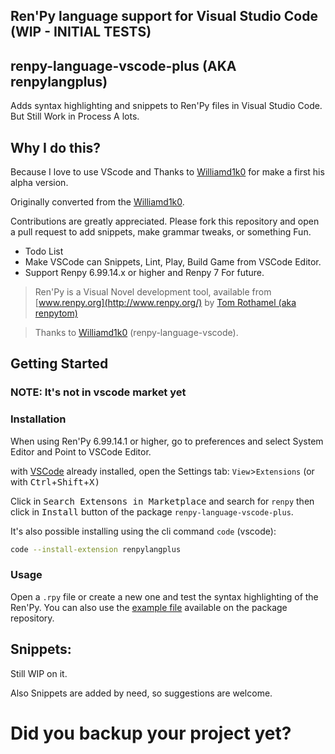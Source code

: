 ## Ren'Py language support for Visual Studio Code (WIP - INITIAL TESTS)
## renpy-language-vscode-plus (AKA renpylangplus)

Adds syntax highlighting and snippets to Ren'Py files in Visual Studio Code. 
But Still Work in Process A lots.

## Why I do this?
Because I love to use VScode and Thanks to [Williamd1k0](https://github.com/williamd1k0) for make a first his alpha version.

Originally converted from the [Williamd1k0](https://github.com/williamd1k0).

Contributions are greatly appreciated. Please fork this repository and open a
pull request to add snippets, make grammar tweaks, or something Fun.

* Todo List
 * Make VSCode can Snippets, Lint, Play, Build Game from VSCode Editor.
 * Support Renpy 6.99.14.x or higher and Renpy 7 For future.

>Ren'Py is a Visual Novel development tool, available from [www.renpy.org](http://www.renpy.org/) by [Tom Rothamel (aka renpytom)](https://github.com/renpytom)

>Thanks to [Williamd1k0](https://github.com/williamd1k0) (renpy-language-vscode).

## Getting Started

### NOTE: It's not in vscode market yet
### Installation

When using Ren'Py 6.99.14.1 or higher, go to preferences and select System Editor and Point to VSCode Editor.

with [VSCode](https://code.visualstudio.com/) already installed, open the Settings tab: `View`>`Extensions` (or with <kbd>Ctrl</kbd>+<kbd>Shift</kbd>+<kbd>X</kdb>)

Click in <kbd>Search Extensons in Marketplace</kbd> and search for `renpy` then click in <kbd>Install</kbd> button of the package `renpy-language-vscode-plus`.


It's also possible installing using the cli command `code` (vscode):
```sh
code --install-extension renpylangplus
```
### 
### Usage

Open a `.rpy` file or create a new one and test the syntax highlighting of the Ren'Py. 
You can also use the [example file](example.rpy) available on the package repository.

## Snippets:
Still WIP on it.

Also Snippets are added by need, so suggestions are welcome.

# Did you backup your project yet?